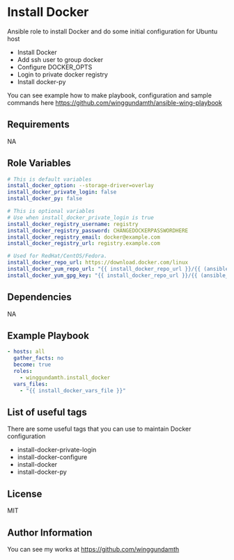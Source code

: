 Install Docker
=========

Ansible role to install Docker and do some initial configuration for Ubuntu host
- Install Docker
- Add ssh user to group docker
- Configure DOCKER_OPTS
- Login to private docker registry
- Install docker-py

You can see example how to make playbook, configuration and sample commands here https://github.com/winggundamth/ansible-wing-playbook

Requirements
------------

NA

Role Variables
--------------

```yaml
# This is default variables
install_docker_option: --storage-driver=overlay
install_docker_private_login: false
install_docker_py: false

# This is optional variables
# Use when install_docker_private_login is true
install_docker_registry_username: registry
install_docker_registry_password: CHANGEDOCKERPASSWORDHERE
install_docker_registry_email: docker@example.com
install_docker_registry_url: registry.example.com

# Used for RedHat/CentOS/Fedora.
install_docker_repo_url: https://download.docker.com/linux
install_docker_yum_repo_url: "{{ install_docker_repo_url }}/{{ (ansible_distribution == 'Fedora') | ternary('fedora','centos') }}/docker-ce.repo"
install_docker_yum_gpg_key: "{{ install_docker_repo_url }}/{{ (ansible_distribution == 'Fedora') | ternary('fedora','centos') }}/gpg"
```

Dependencies
------------

NA

Example Playbook
----------------

```yaml
- hosts: all
  gather_facts: no
  become: true
  roles:
    - winggundamth.install_docker
  vars_files:
    - "{{ install_docker_vars_file }}"
```

List of useful tags
----------------

There are some useful tags that you can use to maintain Docker configuration

- install-docker-private-login
- install-docker-configure
- install-docker
- install-docker-py

License
-------

MIT

Author Information
------------------

You can see my works at https://github.com/winggundamth
